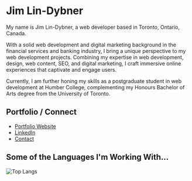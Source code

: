 # Jim Lin-Dybner

My name is Jim Lin-Dybner, a web developer based in Toronto, Ontario, Canada.

With a solid web development and digital marketing background in the financial services and banking industry, I bring a unique perspective to my web development projects. Combining my expertise in web development, design, web content, SEO, and digital marketing, I craft immersive online experiences that captivate and engage users.

Currently, I am further honing my skills as a postgraduate student in web development at Humber College, complementing my Honours Bachelor of Arts degree from the University of Toronto.

## Portfolio / Connect
- [Portfolio Website](http://lindybner.com)
- [LinkedIn](https://github.com/jimlindybner)
- [Contact](http://lindybner.com/#contact)

## Some of the Languages I'm Working With&hellip;

![Top Langs](https://github-readme-stats.vercel.app/api/top-langs/?username=jimlindybner&layout=compact)

<!--
**jimlindybner/jimlindybner** is a ✨ _special_ ✨ repository because its `README.md` (this file) appears on your GitHub profile.

Here are some ideas to get you started:

- 🔭 I’m currently working on ...
- 🌱 I’m currently learning ...
- 👯 I’m looking to collaborate on ...
- 🤔 I’m looking for help with ...
- 💬 Ask me about ...
- 📫 How to reach me: ...
- 😄 Pronouns: ...
- ⚡ Fun fact: ...
-->

